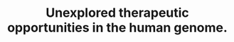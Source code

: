 ---
authors: "Oprea TI, Bologa CG, Brunak S, Campbell A, Gan GN, Gaulton A, Gomez SM,\
  \ Guha R, Hersey A, Holmes J, Jadhav A, Jensen LJ, Johnson GL, Karlson A, Leach\
  \ AR, Ma'ayan A, Malovannaya A, Mani S, Mathias SL, McManus MT, Meehan TF, von Mering\
  \ C, Muthas D, Nguyen DT, Overington JP, Papadatos G, Qin J, Reich C, Roth BL, Sch\xFC\
  rer SC, Simeonov A, Sklar LA, Southall N, Tomita S, Tudose I, Ursu O, Vidovic D,\
  \ Waller A, Westergaard D, Yang JJ, Zahor\xE1nszky-K\xF6halmi G"
carousel: false
dccs:
- IDG
doi: 10.1038/nrd.2018.14
featured: false
issue: '5'
journal: Nature Reviews Drug discovery
keywords: '[]'
landmark: true
layout: ../../layouts/Publication.astro
page: 317-332
pmcid: PMC6339563
pmid: 29472638
title: Unexplored therapeutic opportunities in the human genome.
volume: '17'
year: 2018
---